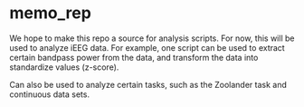 memo_rep
========

We hope to make this repo a source for analysis scripts. For now, this will be used to analyze iEEG data. 
For example, one script can be used to extract certain bandpass power from the data, and transform the data into standardize values (z-score).

Can also be used to analyze certain tasks, such as the Zoolander task and continuous data sets.
